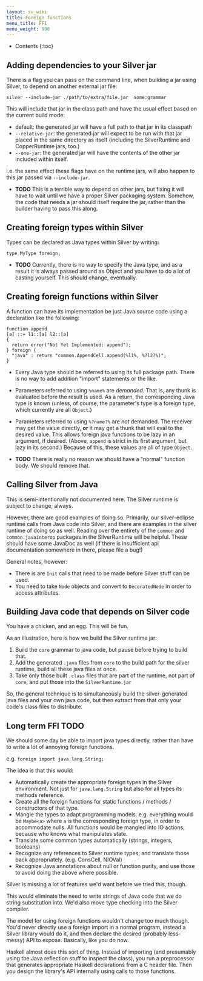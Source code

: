 ```yaml
---
layout: sv_wiki
title: Foreign functions
menu_title: FFI
menu_weight: 900
---
```


* Contents
{:toc}

## Adding dependencies to your Silver jar

There is a flag you can pass on the command line, when building a jar using Silver, to depend on another external jar file:

```
silver --include-jar ./path/to/extra/file.jar  some:grammar
```

This will include that jar in the class path and have the usual effect based on the current build mode:

  * default: the generated jar will have a full path to that jar in its classpath
  * `--relative-jar`: the generated jar will expect to be run with that jar placed in the same directory as itself (including the SilverRuntime and CopperRuntime jars, too.)
  * `--one-jar`: the generated jar will have the contents of the other jar included within itself.

i.e. the same effect these flags have on the runtime jars, will also happen to this jar passed via `--include-jar`.

  * **TODO** This is a terrible way to depend on other jars, but fixing it will have to wait until we have a proper Silver packaging system. Somehow, the code that needs a jar should itself require the jar, rather than the builder having to pass this along.

## Creating foreign types within Silver

Types can be declared as Java types within Silver by writing:

```
type MyType foreign;
```

  * **TODO** Currently, there is no way to specify the Java type, and as a result it is always passed around as Object and you have to do a lot of casting yourself. This should change, eventually.

## Creating foreign functions within Silver

A function can have its implementation be just Java source code using a declaration like the following:

```
function append
[a] ::= l1::[a] l2::[a]
{
  return error("Not Yet Implemented: append");
} foreign {
  "java" : return "common.AppendCell.append(%l1%, %?l2?%)";
}
```

  * Every Java type should be referred to using its full package path. There is no way to add addition "import" statements or the like.
  * Parameters referred to using `%name%` are _demanded_. That is, any thunk is evaluated before the result is used. As a return, the corresponding Java type is known (unless, of course, the parameter's type is a foreign type, which currently are all `Object`.)
  * Parameters referred to using `%?name?%` are _not_ demanded. The receiver may get the value directly, **or** it may get a thunk that will eval to the desired value. This allows foreign java functions to be lazy in an argument, if desired. (Above, `append` is strict in its first argument, but lazy in its second.) Because of this, these values are all of type `Object`.

  * **TODO** There is really no reason we should have a "normal" function body. We should remove that.

## Calling Silver from Java

This is semi-intentionally not documented here. The Silver runtime is subject to change, always.

However, there are good examples of doing so. Primarily, our silver-eclipse runtime calls from Java code into Silver, and there are examples in the silver runtime of doing so as well. Reading over the entirety of the `common` and `common.javainterop` packages in the SilverRuntime will be helpful. These should have some JavaDoc as well (if there is insufficient api documentation somewhere in there, please file a bug!)

General notes, however:

  * There is are `Init` calls that need to be made before Silver stuff can be used.
  * You need to take `Node` objects and convert to `DecoratedNode` in order to access attributes.

## Building Java code that depends on Silver code

You have a chicken, and an egg. This will be fun.

As an illustration, here is how we build the Silver runtime jar:

  1. Build the `core` grammar to java code, but pause before trying to build that.
  1. Add the generated `.java` files from `core` to the build path for the silver runtime, build all these java files at once.
  1. Take only those built `.class` files that are part of the runtime, not part of `core`, and put those into the `SilverRuntime.jar`

So, the general technique is to simultaneously build the silver-generated java files and your own java code, but then extract from that only your code's class files to distribute.

## Long term FFI TODO

We should some day be able to import java types directly, rather than have to write a lot of annoying foreign functions.

e.g. `foreign import java.lang.String;`

The idea is that this would:

  * Automatically create the appropriate foreign types in the Silver environment. Not just for `java.lang.String` but also for all types its methods reference.
  * Create all the foreign functions for static functions / methods / constructors of that type.
  * Mangle the types to adapt programming models. e.g. everything would be `Maybe<a>` where `a` is the corresponding foreign type, in order to accommodate nulls. All functions would be mangled into IO actions, because who knows what manipulates state.
  * Translate some common types automatically (strings, integers, booleans)
  * Recognize any references to Silver runtime types, and translate those back appropriately. (e.g. ConsCell, NIOVal)
  * Recognize Java annotations about null or function purity, and use those to avoid doing the above where possible.

Silver is missing a lot of features we'd want before we tried this, though.

This would eliminate the need to write strings of Java code that we do string substitution into. We'd also move type checking into the Silver compiler.

The model for using foreign functions wouldn't change too much though. You'd never directly use a foreign import in a normal program, instead a Silver library would do it, and then declare the desired (probably less-messy) API to expose. Basically, like you do now.

Haskell almost does this sort of thing. Instead of importing (and presumably using the Java reflection stuff to inspect the class), you run a preprocessor that generates appropriate Haskell declarations from a C header file. Then you design the library's API internally using calls to those functions.

